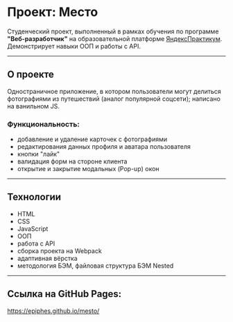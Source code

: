 # Проект: Место

Студенческий проект, выполненный в рамках обучения по программе **"Веб-разработчик"** на образовательной платформе [ЯндексПрактикум](https://practicum.yandex.ru/). Демонстрирует навыки ООП и работы с API.

---

## О проекте

Одностраничное приложение, в котором пользователи могут делиться фотографиями из путешествий (аналог популярной соцсети); написано на ванильном JS.

  ### Функциональность:
  * добавление и удаление карточек с фотографиями
  * редактирования данных профиля и аватара пользователя
  * кнопки "лайк"
  * валидация форм на стороне клиента
  * открытие и закрытие модальных (Pop-up) окон

---

## Технологии 

- HTML
- CSS
- JavaScript
- ООП
- работа с API
- сборка проекта на Webpack
- адаптивная вёрстка
- методология БЭМ, файловая структура БЭМ Nested

---

## Ссылка на GitHub Pages:

https://epiphes.github.io/mesto/
